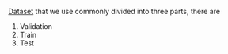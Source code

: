[Dataset](https://drive.google.com/drive/folders/1TDd9RMehiePofX3NMpjW6m3ZyDGbSEdU) that we use commonly divided into three parts, there are
1. Validation
2. Train
3. Test
